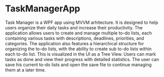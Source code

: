 # TaskManagerApp
Task Manager is a WPF app using MVVM arhitecture. It is designed to help users organize their daily tasks and increase their productivity. The application allows users to create and manage multiple to-do lists, each containing various tasks with descriptions, deadlines, priorities, and categories. The application also features a hierarchical structure for organizing the to-do lists, with the ability to create sub to-do lists within each to-do list. This is visualized in the UI as a Tree View. Users can mark tasks as done and view their progress with detailed statistics. The user can save his current to-do lists and open the save file to continue managing them at a later time.
